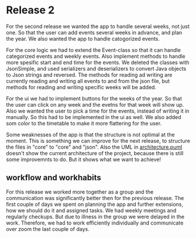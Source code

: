 # Release 2
For the second release we wanted the app to handle several weeks, not just one. So that the user can add events several weeks in advance, and plan the year. We also wanted the app to handle catogorized events.

For the core logic we had to extend the Event-class so that it can handle categorized events and weekly events. Also implement methods to handle more spesific start and end time for the events. We deleted the classes with JsonSimple, and used serializers and deserializers to convert Java objects to Json strings and reversed. The methods for reading ad writing are currently reading and writing all events to and from the json file, but methods for reading and writing specific weeks will be added. 

For the ui we had to implement buttons for the weeks of the year. So that the user can click on any week and the evetns for that week will show up. Also we wanted the user to pick a time for the events, instead of writing it in manually. So this had to be implemented in the ui as well. We also added som color to the timetable to make it more flattering for the user.

Some weaknesses of the app is that the structure is not optimal at the moment. This is something we can improve for the next release, to structure the files in "core" to "core" and "json". 
Also the UML in [architecture.puml](timetable/architecture.puml) doesn't show the current architecture of the project, because there is still some improvemnts to do. But it shows what we want to achieve!

## workflow and workhabits
For this release we worked more together as a group and the communication was significantly better then for the previous release. The first couple of days we spent on planning the app and further extensions, how we should do it and assigned tasks. We had weekly meetings and regularly checkups. But due to illness in the group we were delayed in the work. Therefore, we had to work efficiently individually and communicate over zoom the last couple of days. 


